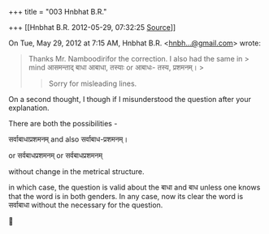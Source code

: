 +++
title = "003 Hnbhat B.R."

+++
[[Hnbhat B.R.	2012-05-29, 07:32:25 [Source](https://groups.google.com/g/bvparishat/c/JXp12bF7j_M)]]



On Tue, May 29, 2012 at 7:15 AM, Hnbhat B.R. \<[hnbh...@gmail.com]()\> wrote:  

> Thanks Mr. Namboodirifor the correction. I also had the same in > mind आसमन्ताद् बाधा आबाधा, तस्याः or आबाधः- तस्य, प्रशमनम्। >
> 
> > 
> >   
> > 
> > 
> > Sorry for misleading lines.  
> > 
> >   
>   
> > 
> > 
> > 

On a second thought, I though if I misunderstood the question after your explanation.

  

There are both the possibilities -

  

सर्वाबाधाप्रशमनम् and also सर्वाबाध-प्रशमनम्।

or सर्वबाधप्रशमनम् or सर्वबाधप्रशमनम्

  

without change in the metrical structure.

  

in which case, the question is valid about the बाधा and बाध unless one knows that the word is in both genders. In any case, now its clear the word is सर्वाबाधा without the necessary for the question.

  





